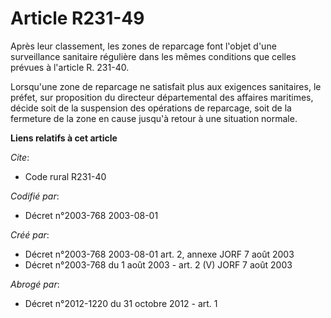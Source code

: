 # Article R231-49

Après leur classement, les zones de reparcage font l'objet d'une surveillance sanitaire régulière dans les mêmes conditions
que celles prévues à l'article R. 231-40.

Lorsqu'une zone de reparcage ne satisfait plus aux exigences sanitaires, le préfet, sur proposition du directeur
départemental des affaires maritimes, décide soit de la suspension des opérations de reparcage, soit de la fermeture de la
zone en cause jusqu'à retour à une situation normale.

**Liens relatifs à cet article**

_Cite_:

  - Code rural R231-40

_Codifié par_:

  - Décret n°2003-768 2003-08-01

_Créé par_:

  - Décret n°2003-768 2003-08-01 art. 2, annexe JORF 7 août 2003
  - Décret n°2003-768 du 1 août 2003 - art. 2 (V) JORF 7 août 2003

_Abrogé par_:

  - Décret n°2012-1220 du 31 octobre 2012 - art. 1
